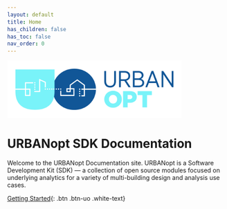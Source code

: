 ```yaml
---
layout: default
title: Home
has_children: false
has_toc: false
nav_order: 0
---
```


<img src="doc_files/URBANopt-Logo-Horizontal-2Color.jpg" width="80%" height="80%" alt="urbanopt logo">

# URBANopt SDK Documentation

Welcome to the URBANopt Documentation site. URBANopt is a Software Development Kit (SDK) — a collection of open source modules focused on underlying analytics for a variety of multi-building design and analysis use cases.


[Getting Started](./getting_started/getting_started){: .btn .btn-uo .white-text}

